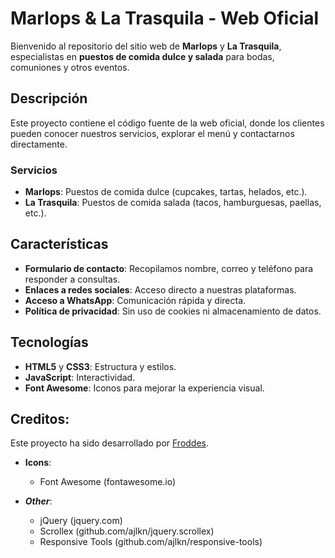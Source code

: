 # Marlops & La Trasquila - Web Oficial

Bienvenido al repositorio del sitio web de **Marlops** y **La Trasquila**, especialistas en **puestos de comida dulce y salada** para bodas, comuniones y otros eventos.

## Descripción

Este proyecto contiene el código fuente de la web oficial, donde los clientes pueden conocer nuestros servicios, explorar el menú y contactarnos directamente.

### Servicios
- **Marlops**: Puestos de comida dulce (cupcakes, tartas, helados, etc.).
- **La Trasquila**: Puestos de comida salada (tacos, hamburguesas, paellas, etc.).

## Características
- **Formulario de contacto**: Recopilamos nombre, correo y teléfono para responder a consultas.
- **Enlaces a redes sociales**: Acceso directo a nuestras plataformas.
- **Acceso a WhatsApp**: Comunicación rápida y directa.
- **Política de privacidad**: Sin uso de cookies ni almacenamiento de datos.

## Tecnologías
- **HTML5** y **CSS3**: Estructura y estilos.
- **JavaScript**: Interactividad.
- **Font Awesome**: Iconos para mejorar la experiencia visual.


## Creditos:

Este proyecto ha sido desarrollado por [Froddes](https://froddes.netlify.app/).

- **Icons**:
	- Font Awesome (fontawesome.io)

- ***Other***:
	- jQuery (jquery.com)
	- Scrollex (github.com/ajlkn/jquery.scrollex)
	- Responsive Tools (github.com/ajlkn/responsive-tools)